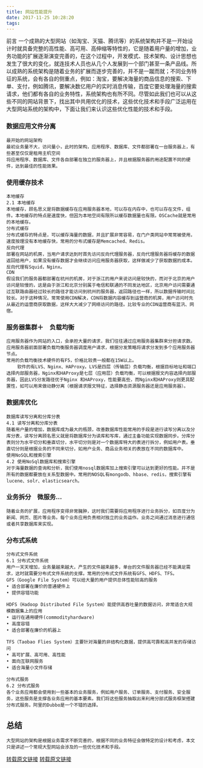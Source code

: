 ```yaml
---
title: 网站性能提升
date: 2017-11-25 10:28:20
tags:
---
```


前言
一个成熟的大型网站（如淘宝、天猫、腾讯等）的系统架构并不是一开始设计时就具备完整的高性能、高可用、高伸缩等特性的，它是随着用户量的增加，业务功能的扩展逐渐演变完善的，在这个过程中，开发模式、技术架构、设计思想也发生了很大的变化，就连技术人员也从几个人发展到一个部门甚至一条产品线。所以成熟的系统架构是随着业务的扩展而逐步完善的，并不是一蹴而就；不同业务特征的系统，会有各自的侧重点，例如：淘宝，要解决海量的商品信息的搜索、下单、支付，例如腾讯，要解决数亿用户的实时消息传输，百度它要处理海量的搜索请求，他们都有各自的业务特性，系统架构也有所不同。尽管如此我们也可以从这些不同的网站背景下，找出其中共用优化的技术，这些优化技术和手段广泛运用在大型网站系统的架构中，下面让我们来认识这些优化性能的技术和手段。

###  数据应用文件分离
    最开始的网站架构
    最初业务量不大，访问量小，此时的架构，应用程序、数据库、文件都部署在一台服务器上，有些甚至仅仅是租用主机空间 
    将应用程序、数据库、文件各自部署在独立的服务器上，并且根据服务器的用途配置不同的硬件，达到最佳的性能效果。

### 使用缓存技术
    本地缓存
    2.1 本地缓存
    本地缓存，顾名思义是将数据缓存在应用服务器本地，可以存在内存中，也可以存在文件，组件。本地缓存的特点是速度快，但因为本地空间有限所以缓存数据量也有限。OSCache就是常用的本地缓存。 
    分布式缓存
    分布式缓存的特点是，可以缓存海量的数据，并且扩展非常容易，在门户类网站中常常被使用，速度按理没有本地缓存快，常用的分布式缓存是Memcached、Redis。 
    反向代理
    部署在网站的机房，当用户请求达到时首先访问反向代理服务器，反向代理服务器将缓存的数据返回给用户，如果没有缓存数据才会继续访问应用服务器获取，这样做减少了获取数据的成本。反向代理有Squid，Nginx。 
    CDN
    假设我们的服务器都部署在杭州的机房，对于浙江的用户来说访问是较快的，而对于北京的用户访问是较慢的，这是由于浙江和北京分别属于电信和联通的不同发达地区，北京用户访问需要通过互联路由器经过较长的路径才能访问到杭州的服务器，返回路径也一样，所以数据传输时间比较长。对于这种情况，常常使用CDN解决，CDN将数据内容缓存到运营商的机房，用户访问时先从最近的运营商获取数据，这样大大减少了网络访问的路径。比较专业的CDN运营商有蓝汛、网宿。

### 服务器集群＋　负载均衡
    应用服务器作为网站的入口，会承担大量的请求，我们往往通过应用服务器集群来分担请求数。
    应用服务器前面部署负载均衡服务器调度用户请求，根据分发策略将请求分发到多个应用服务器节点。 
    常用的负载均衡技术硬件的有F5，价格比较贵一般都在15W以上。
        软件的有LVS、Nginx、HAProxy。LVS是四层（传输层）负载均衡，根据目标地址和端口选择内部服务器，Nginx和HAProxy是七层（应用层）负载均衡，可以根据报文内容选择内部服务器，因此LVS分发路径优于Nginx 和HAProxy，性能要高些，而Nginx和HAProxy则更具配置性，如可以用来做动静分离（根据请求报文特征，选择静态资源服务器还是应用服务器）。
### 数据库优化
    数据库读写分离和分库分表
    4.1 读写分离和分库分表
    随着用户量的增加，数据库成为最大的瓶颈，改善数据库性能常用的手段是进行读写分离以及分库分表，读写分离顾名思义就是将数据库分为读库和写库，通过主备功能实现数据同步。分库分表则分为水平切分和垂直切分，水平切分则是对一个数据库特大的表进行拆分，例如用户表。垂直切分则是根据业务的不同来切分，如用户业务、商品业务相关的表放在不同的数据库中。 
    使用NoSQL和搜索引擎
    4.2 使用NoSql数据库和搜索引擎
    对于海量数据的查询和分析，我们使用nosql数据库加上搜索引擎可以达到更好的性能。并不是所有的数据都要放在关系型数据中。常用的NOSQL有mongodb、hbase、redis，搜索引擎有lucene、solr、elasticsearch。 
### 业务拆分　微服务...
    随着业务的扩展，应用程序变得非常臃肿，这时我们需要将应用程序进行业务拆分，如百度分为新闻、网页、图片等业务。每个业务应用负责相对独立的业务运作。业务之间通过消息进行通信或者共享数据库来实现。 
### 分布式系统
    分布式文件系统
    6.1 分布式文件系统
    用户一天天增加，业务量越来越大，产生的文件越来越多，单台的文件服务器已经不能满足需求，这时就需要分布式文件系统的支撑。常用的分布式文件系统有GFS、HDFS、TFS。
    GFS（Google File System）可以给大量的用户提供总体性能较高的服务
    • 适合部署在廉价的普通硬件上
    • 提供容错功能

    HDFS（Hadoop Distributed File System）能提供高吞吐量的数据访问，非常适合大规模数据集上的应用
    • 运行在通用硬件(commodityhardware)
    • 高度容错
    • 适合部署在廉价的机器上

    TFS（Taobao Flies System）主要针对海量的非结构化数据，提供高可靠和高并发的存储访问
    • 高可扩展、高可用、高性能
    • 面向互联网服务
    • 适合海量小文件存储

    分布式服务
    6.2 分布式服务
    各个业务应用都会使用到一些基本的业务服务，例如用户服务、订单服务、支付服务、安全服务，这些服务是支撑各业务应用的基本要素。我们将这些服务抽取出来利用分部式服务框架搭建分布式服务。阿里的Dubbo是一个不错的选择。
## 总结
    大型网站的架构是根据业务需求不断完善的，根据不同的业务特征会做特定的设计和考虑，本文只是讲述一个常规大型网站会涉及的一些优化技术和手段。

[转载原文链接](http://geek.csdn.net/news/detail/245449)
[转载原文链接](http://www.cnblogs.com/leefreeman/p/3993449.html)

